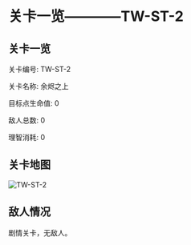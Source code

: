 # 关卡一览————TW-ST-2


## 关卡一览

关卡编号: TW-ST-2

关卡名称: 余烬之上

目标点生命值: 0

敌人总数: 0

理智消耗: 0


## 关卡地图
![TW-ST-2](./oprMap/TW-ST-2.png)

## 敌人情况

剧情关卡，无敌人。

